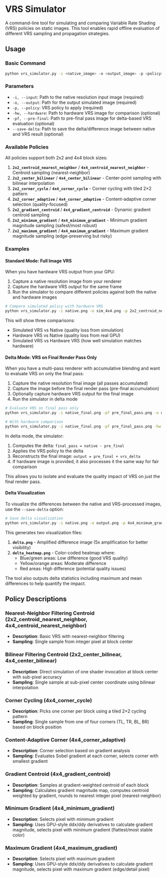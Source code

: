 # VRS Simulator

A command-line tool for simulating and comparing Variable Rate Shading (VRS) policies on static images. This tool enables rapid offline evaluation of different VRS sampling and propagation strategies.

## Usage

### Basic Command

```bash
python vrs_simulator.py -i <native_image> -o <output_image> -p <policy> [-hw <hardware_vrs_image>] [-pf <pre_final_pass_image>]
```

### Parameters

- `-i, --input`: Path to the native resolution input image (required)
- `-o, --output`: Path for the output simulated image (required)
- `-p, --policy`: VRS policy to apply (required)
- `-hw, --hardware`: Path to hardware VRS image for comparison (optional)
- `-pf, --pre-final`: Path to pre-final pass image for delta-based VRS evaluation (optional)
- `--save-delta`: Path to save the delta/difference image between native and VRS result (optional)

### Available Policies

All policies support both 2x2 and 4x4 block sizes:

1. **`2x2_centroid_nearest_neighbor`** / **`4x4_centroid_nearest_neighbor`** - Centroid sampling (nearest-neighbor)
2. **`2x2_center_bilinear`** / **`4x4_center_bilinear`** - Center-point sampling with bilinear interpolation
3. **`2x2_corner_cycle`** / **`4x4_corner_cycle`** - Corner cycling with tiled 2×2 pattern
4. **`2x2_corner_adaptive`** / **`4x4_corner_adaptive`** - Content-adaptive corner selection (quality-focused)
5. **`2x2_gradient_centroid`** / **`4x4_gradient_centroid`** - Dynamic gradient centroid sampling
6. **`2x2_minimum_gradient`** / **`4x4_minimum_gradient`** - Minimum gradient magnitude sampling (safest/most robust)
7. **`2x2_maximum_gradient`** / **`4x4_maximum_gradient`** - Maximum gradient magnitude sampling (edge-preserving but risky)

### Examples

#### Standard Mode: Full Image VRS

When you have hardware VRS output from your GPU:

1. Capture a native resolution image from your renderer
2. Capture the hardware VRS output for the same frame
3. Run the simulator to compare different policies against both the native and hardware images

```bash
# Compare simulated policy with hardware VRS
python vrs_simulator.py -i native.png -o sim_4x4.png -p 2x2_centroid_nearest_neighbor -hw hardware_vrs.png
```

This will show three comparisons:
- Simulated VRS vs Native (quality loss from simulation)
- Hardware VRS vs Native (quality loss from real GPU)
- Simulated VRS vs Hardware VRS (how well simulation matches hardware)

#### Delta Mode: VRS on Final Render Pass Only

When you have a multi-pass renderer with accumulative blending and want to evaluate VRS on only the final pass:

1. Capture the native resolution final image (all passes accumulated)
2. Capture the image before the final render pass (pre-final accumulation)
3. Optionally capture hardware VRS output for the final image
4. Run the simulator in delta mode

```bash
# Evaluate VRS on final pass only
python vrs_simulator.py -i native_final.png -pf pre_final_pass.png -o output.png -p 4x4_minimum_gradient

# With hardware comparison
python vrs_simulator.py -i native_final.png -pf pre_final_pass.png -hw hardware_vrs_final.png -o output.png -p 4x4_minimum_gradient
```

In delta mode, the simulator:
1. Computes the delta: `final_pass = native - pre_final`
2. Applies the VRS policy to the delta
3. Reconstructs the final image: `output = pre_final + vrs_delta`
4. If hardware image is provided, it also processes it the same way for fair comparison

This allows you to isolate and evaluate the quality impact of VRS on just the final render pass.

#### Delta Visualization

To visualize the differences between the native and VRS-processed images, use the `--save-delta` option:

```bash
# Save delta visualization
python vrs_simulator.py -i native.png -o output.png -p 4x4_minimum_gradient --save-delta delta.png
```

This generates two visualization files:
1. **`delta.png`** - Amplified difference image (5x amplification for better visibility)
2. **`delta_heatmap.png`** - Color-coded heatmap where:
   - Blue/green areas: Low difference (good VRS quality)
   - Yellow/orange areas: Moderate difference
   - Red areas: High difference (potential quality issues)

The tool also outputs delta statistics including maximum and mean differences to help quantify the impact.

## Policy Descriptions

### Nearest-Neighbor Filtering Centroid (2x2_centroid_nearest_neighbor, 4x4_centroid_nearest_neighbor)
- **Description**: Basic VRS with nearest-neighbor filtering
- **Sampling**: Single sample from integer pixel at block center

### Bilinear Filtering Centroid (2x2_center_bilinear, 4x4_center_bilinear)
- **Description**: Direct simulation of one shader invocation at block center with sub-pixel accuracy
- **Sampling**: Single sample at sub-pixel center coordinate using bilinear interpolation

### Corner Cycling (4x4_corner_cycle)
- **Description**: Picks one corner per block using a tiled 2×2 cycling pattern
- **Sampling**: Single sample from one of four corners (TL, TR, BL, BR) based on block position

### Content-Adaptive Corner (4x4_corner_adaptive)
- **Description**: Corner selection based on gradient analysis
- **Sampling**: Evaluates Sobel gradient at each corner, selects corner with smallest gradient

### Gradient Centroid (4x4_gradient_centroid)
- **Description**: Samples at gradient-weighted centroid of each block
- **Sampling**: Calculates gradient magnitude map, computes centroid weighted by gradient, rounds to nearest integer pixel (nearest-neighbor)

### Minimum Gradient (4x4_minimum_gradient)
- **Description**: Selects pixel with minimum gradient
- **Sampling**: Uses GPU-style ddx/ddy derivatives to calculate gradient magnitude, selects pixel with minimum gradient (flattest/most stable color)

### Maximum Gradient (4x4_maximum_gradient)
- **Description**: Selects pixel with maximum gradient
- **Sampling**: Uses GPU-style ddx/ddy derivatives to calculate gradient magnitude, selects pixel with maximum gradient (edge/detail pixel)
